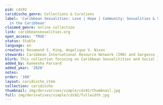 ```yaml
---
pid: cds92
caridischo_genre: Collections & Curations
label: 'Caribbean Sexualities: Love | Hope | Community: Sexualities & Social Justice
  in the Caribbean'
claimed_genre: online collection
link: caribbeansexualities.org
open_access: 'TRUE'
status: Stable
language: en
creators: Rosamond S. King, Angelique V. Nixon
stewards: Caribbean International Resource Network (IRN) and Sargasso journal
blurb: This collection focusing on Caribbean Sexualitities and Social Justice across the region offers a space for reflection, sharing, and exchange. We feature related content already published in print but published online for the first time, alongside new materials and resources.
added_by: Kaneesha Parsard
added_year: '2020'
notes: 
order: '160'
layout: caridischo_item
collection: caridischo
thumbnail: img/derivatives/simple/cds92/thumbnail.jpg
full: img/derivatives/simple/cds92/fullwidth.jpg
---
```

